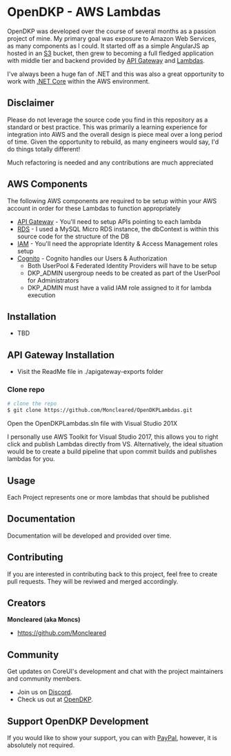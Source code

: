 # OpenDKP - AWS Lambdas

OpenDKP was developed over the course of several months as a passion project of mine. My primary goal was exposure to Amazon Web Services, as many components as I could. It started off as a simple AngularJS ap hosted in an [S3](https://aws.amazon.com/s3/) bucket, then grew to becoming a full fledged application with middle tier and backend provided by [API Gateway](https://aws.amazon.com/api-gateway/) and [Lambdas](https://aws.amazon.com/lambda/). 

I've always been a huge fan of .NET and this was also a great opportunity to work with [.NET Core](https://docs.microsoft.com/en-us/dotnet/core/) within the AWS environment.

## Disclaimer
Please do not leverage the source code you find in this repository as a standard or best practice. This was primarily a learning experience for integration into AWS and the overall design is piece meal over a long period of time. Given the opportunity to rebuild, as many engineers would say, I'd do things totally different!

Much refactoring is needed and any contributions are much appreciated

## AWS Components
The following AWS components are required to be setup within your AWS account in order for these Lambdas to function appropriately

* [API Gateway](https://aws.amazon.com/api-gateway/) - You'll need to setup APIs pointing to each lambda
* [RDS](https://aws.amazon.com/rds/) - I used a MySQL Micro RDS instance, the dbContext is within this source code for the structure of the DB
* [IAM](https://aws.amazon.com/rds/) - You'll need the appropriate Identity & Access Management roles setup
* [Cognito](https://aws.amazon.com/cognito/) - Cognito handles our Users & Authorization
    * Both UserPool & Federated Identity Providers will have to be setup
    * DKP_ADMIN usergroup needs to be created as part of the UserPool for Administrators
    * DKP_ADMIN must have a valid IAM role assigned to it for lambda execution

## Installation
* TBD

## API Gateway Installation
* Visit the ReadMe file in ./apigateway-exports folder

### Clone repo

``` bash
# clone the repo
$ git clone https://github.com/Moncleared/OpenDKPLambdas.git
```
Open the OpenDKPLambdas.sln file with Visual Studio 201X

I personally use AWS Toolkit for Visual Studio 2017, this allows you to right click and publish Lambdas directly from VS. Alternatively, the ideal situation would be to create a build pipeline that upon commit builds and publishes lambdas for you.

## Usage
Each Project represents one or more lambdas that should be published

## Documentation
Documentation will be developed and provided over time.

## Contributing

If you are interested in contributing back to this project, feel free to create pull requests. They will be reviwed and merged accordingly.

## Creators

**Moncleared (aka Moncs)**

* <https://github.com/Moncleared>

## Community

Get updates on CoreUI's development and chat with the project maintainers and community members.

- Join us on [Discord](https://discord.gg/WguFyYJ).
- Check us out at [OpenDKP](http://opendkp.com/).

## Support OpenDKP Development

If you would like to show your support, you can with  [PayPal](https://www.paypal.com/cgi-bin/webscr?cmd=_s-xclick&hosted_button_id=2R3B5A3LJ5LBC&source=url), however, it is absolutely not required.
